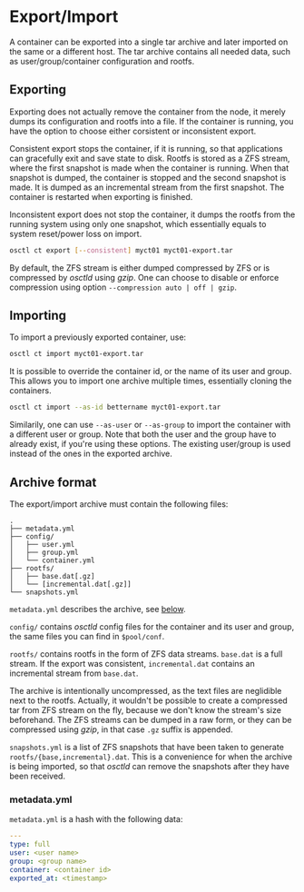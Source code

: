 # Export/Import
A container can be exported into a single tar archive and later imported
on the same or a different host. The tar archive contains all needed data,
such as user/group/container configuration and rootfs.

## Exporting
Exporting does not actually remove the container from the node, it merely
dumps its configuration and rootfs into a file. If the container is running,
you have the option to choose either corsistent or inconsistent export.

Consistent export stops the container, if it is running, so that applications
can gracefully exit and save state to disk. Rootfs is stored as a ZFS stream,
where the first snapshot is made when the container is running. When that
snapshot is dumped, the container is stopped and the second snapshot is made.
It is dumped as an incremental stream from the first snapshot. The container is
restarted when exporting is finished.

Inconsistent export does not stop the container, it dumps the rootfs from
the running system using only one snapshot, which essentially equals to system
reset/power loss on import.

```bash
osctl ct export [--consistent] myct01 myct01-export.tar
```

By default, the ZFS stream is either dumped compressed by ZFS or is compressed
by *osctld* using *gzip*. One can choose to disable or enforce compression
using option `--compression auto | off | gzip`.

## Importing
To import a previously exported container, use:

```bash
osctl ct import myct01-export.tar
```

It is possible to override the container id, or the name of its user and group.
This allows you to import one archive multiple times, essentially cloning
the containers.

```bash
osctl ct import --as-id bettername myct01-export.tar
```

Similarily, one can use `--as-user` or `--as-group` to import the container with
a different user or group. Note that both the user and the group have to already
exist, if you're using these options. The existing user/group is used instead of
the ones in the exported archive.

## Archive format
The export/import archive must contain the following files:

    .
    ├── metadata.yml
    ├── config/
    │   ├── user.yml
    │   ├── group.yml
    │   └── container.yml
    ├── rootfs/
    │   ├── base.dat[.gz]
    │   └── [incremental.dat[.gz]]
    └── snapshots.yml

`metadata.yml` describes the archive, see [below](#metadatayml).

`config/` contains *osctld* config files for the container and its user and group,
the same files you can find in `$pool/conf`.

`rootfs/` contains rootfs in the form of ZFS data streams. `base.dat` is a full
stream. If the export was consistent, `incremental.dat` contains an incremental
stream from `base.dat`.

The archive is intentionally uncompressed, as the text files are neglidible
next to the rootfs. Actually, it wouldn't be possible to create a compressed tar
from ZFS stream on the fly, because we don't know the stream's size beforehand.
The ZFS streams can be dumped in a raw form, or they can be compressed using
*gzip*, in that case `.gz` suffix is appended.

`snapshots.yml` is a list of ZFS snapshots that have been taken to generate
`rootfs/{base,incremental}.dat`. This is a convenience for when the archive
is being imported, so that *osctld* can remove the snapshots after they have
been received.

### metadata.yml
`metadata.yml` is a hash with the following data:

```yaml
---
type: full
user: <user name>
group: <group name>
container: <container id>
exported_at: <timestamp>
```
